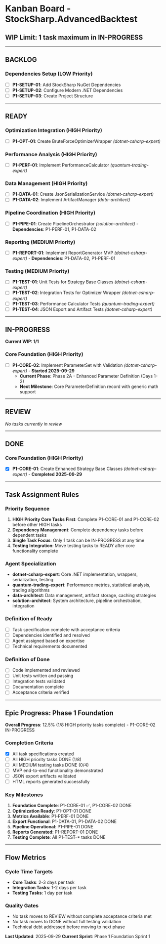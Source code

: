 # Kanban Board - StockSharp.AdvancedBacktest

## WIP Limit: 1 task maximum in IN-PROGRESS

---

## BACKLOG

### Dependencies Setup (LOW Priority)
- [ ] **P1-SETUP-01**: Add StockSharp NuGet Dependencies
- [ ] **P1-SETUP-02**: Configure Modern .NET Dependencies
- [ ] **P1-SETUP-03**: Create Project Structure

---

## READY

### Optimization Integration (HIGH Priority)
- [ ] **P1-OPT-01**: Create BruteForceOptimizerWrapper *(dotnet-csharp-expert)*

### Performance Analysis (HIGH Priority)
- [ ] **P1-PERF-01**: Implement PerformanceCalculator *(quantum-trading-expert)*

### Data Management (HIGH Priority)
- [ ] **P1-DATA-01**: Create JsonSerializationService *(dotnet-csharp-expert)*
- [ ] **P1-DATA-02**: Implement ArtifactManager *(data-architect)*

### Pipeline Coordination (HIGH Priority)
- [ ] **P1-PIPE-01**: Create PipelineOrchestrator *(solution-architect)* - **Dependencies**: P1-PERF-01, P1-DATA-02

### Reporting (MEDIUM Priority)
- [ ] **P1-REPORT-01**: Implement ReportGenerator MVP *(dotnet-csharp-expert)* - **Dependencies**: P1-DATA-02, P1-PERF-01

### Testing (MEDIUM Priority)
- [ ] **P1-TEST-01**: Unit Tests for Strategy Base Classes *(dotnet-csharp-expert)*
- [ ] **P1-TEST-02**: Integration Tests for Optimizer Wrapper *(dotnet-csharp-expert)*
- [ ] **P1-TEST-03**: Performance Calculator Tests *(quantum-trading-expert)*
- [ ] **P1-TEST-04**: JSON Export and Artifact Tests *(dotnet-csharp-expert)*

---

## IN-PROGRESS

**Current WIP: 1/1**

### Core Foundation (HIGH Priority)
- [ ] **P1-CORE-02**: Implement ParameterSet with Validation *(dotnet-csharp-expert)* - **Started 2025-09-29**
  - **Current Phase**: Phase 2A - Enhanced Parameter Definition (Days 1-2)
  - **Next Milestone**: Core ParameterDefinition record with generic math support

---

## REVIEW

*No tasks currently in review*

---

## DONE

### Core Foundation (HIGH Priority)
- [x] **P1-CORE-01**: Create Enhanced Strategy Base Classes *(dotnet-csharp-expert)* - **Completed 2025-09-29**

---

## Task Assignment Rules

### Priority Sequence
1. **HIGH Priority Core Tasks First**: Complete P1-CORE-01 and P1-CORE-02 before other HIGH tasks
2. **Dependency Management**: Complete dependency tasks before dependent tasks
3. **Single Task Focus**: Only 1 task can be IN-PROGRESS at any time
4. **Testing Integration**: Move testing tasks to READY after core functionality complete

### Agent Specialization
- **dotnet-csharp-expert**: Core .NET implementation, wrappers, serialization, testing
- **quantum-trading-expert**: Performance metrics, statistical analysis, trading algorithms
- **data-architect**: Data management, artifact storage, caching strategies
- **solution-architect**: System architecture, pipeline orchestration, integration

### Definition of Ready
- [ ] Task specification complete with acceptance criteria
- [ ] Dependencies identified and resolved
- [ ] Agent assigned based on expertise
- [ ] Technical requirements documented

### Definition of Done
- [ ] Code implemented and reviewed
- [ ] Unit tests written and passing
- [ ] Integration tests validated
- [ ] Documentation complete
- [ ] Acceptance criteria verified

---

## Epic Progress: Phase 1 Foundation

**Overall Progress**: 12.5% (1/8 HIGH priority tasks complete) - P1-CORE-02 IN-PROGRESS

### Completion Criteria
- [x] All task specifications created
- [ ] All HIGH priority tasks DONE (1/8)
- [ ] All MEDIUM testing tasks DONE (0/4)
- [ ] MVP end-to-end functionality demonstrated
- [ ] JSON export artifacts validated
- [ ] HTML reports generated successfully

### Key Milestones
1. **Foundation Complete**: P1-CORE-01 ✅, P1-CORE-02 DONE
2. **Optimization Ready**: P1-OPT-01 DONE
3. **Metrics Available**: P1-PERF-01 DONE
4. **Export Functional**: P1-DATA-01, P1-DATA-02 DONE
5. **Pipeline Operational**: P1-PIPE-01 DONE
6. **Reports Generated**: P1-REPORT-01 DONE
7. **Testing Complete**: All P1-TEST-* tasks DONE

---

## Flow Metrics

### Cycle Time Targets
- **Core Tasks**: 2-3 days per task
- **Integration Tasks**: 1-2 days per task
- **Testing Tasks**: 1 day per task

### Quality Gates
- No task moves to REVIEW without complete acceptance criteria met
- No task moves to DONE without full testing validation
- Technical debt addressed before moving to next phase

**Last Updated**: 2025-09-29
**Current Sprint**: Phase 1 Foundation Sprint 1